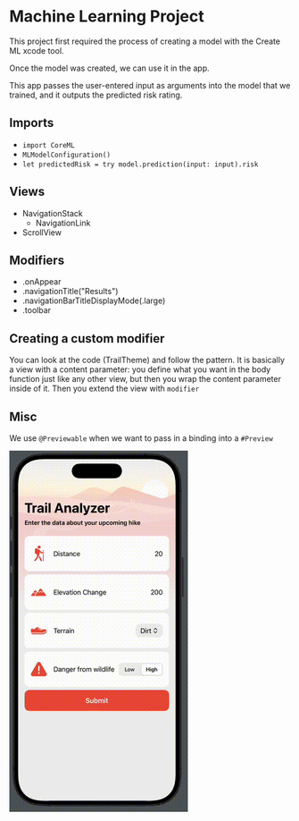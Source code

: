 # Machine Learning Project

This project first required the process of creating a model  with the Create ML xcode tool. 

Once the model was created, we can use it in the app. 

This app passes the user-entered input as arguments into the model that we trained, and it outputs the predicted risk rating.

## Imports
- `import CoreML`
- `MLModelConfiguration()` 
- `let predictedRisk = try model.prediction(input: input).risk`

## Views
- NavigationStack
  - NavigationLink
- ScrollView


## Modifiers
- .onAppear
- .navigationTitle("Results")
- .navigationBarTitleDisplayMode(.large)
- .toolbar

## Creating a custom modifier
You can look at the code (TrailTheme) and follow the pattern. It is basically a view with a content parameter: you define what you want in the body function just like any other view, but then you wrap the content parameter inside of it. Then you extend the view with `modifier`

## Misc
We use `@Previewable` when we want to pass in a binding into a `#Preview`



![Demo](README_assets/output.gif)
